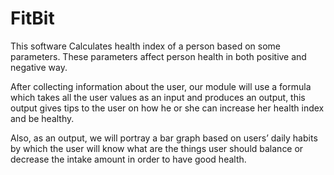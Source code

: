 # FitBit

This software Calculates health index of a person based on some parameters. These parameters affect person health in both positive and negative way. 

After collecting information about the user, our module will use a formula which takes all the user values as an input and produces an output, this output gives tips to the user on how he or she can increase her health index and be healthy.

Also, as an output, we will portray a bar graph based on users’ daily habits by which the user will know what are the things user should balance or decrease the intake amount in order to have good health.
